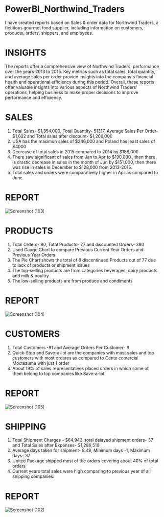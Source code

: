 # PowerBI_Northwind_Traders
I have created reports based on Sales & order data for Northwind Traders, a fictitious gourmet food supplier, including information on customers, products, orders, shippers, and employees.

# INSIGHTS
  The reports offer a comprehensive view of Northwind Traders' performance over the years 2013 to 2015. Key metrics such as total sales, total quantity, and average sales per order provide insights into the company's financial health and operational efficiency during this period. Overall, these reports offer valuable insights into various aspects of Northwind Traders' operations, helping business to make proper decisions to improve performance and efficiency.
# SALES
   1. Total Sales- $1,354,000, Total Quantity- 51317, Average Sales Per Order- $1,632 and Total sales after discount- $1,266,000
   2. USA has the maximun sales of $246,000 and Poland has least sales of $4000
   3. Decrease of total sales in 2015 compared to 2014 by $188,000
   4. There saw significant of sales from Jan to Apr to $190,000 , then there is drastic decrease in sales in the month of Jun by $151,000, then there was rise in sales in December to $128,000 from 2013-2015.
   5. Total sales and orders were comparatively higher in Apr as compared to June. 
   
# REPORT      
![Screenshot (103)](https://github.com/PSinglaAnalytics2003/PowerBI_Northwind_Traders/assets/168019114/2425f910-e139-4de1-97c9-54b22a7cd5f5)


# PRODUCTS
   1. Total Orders- 80, Total Products- 77 and discounted Orders- 380
   2. Used Gauge Chart to compare Previous Current Year Orders and Previous Year Orders
   3. The Pie Chart shows the total of 8 discontinued Products out of 77 due to lack of products or shipment issues
   4. The top-selling products are from categories beverages, dairy products and milk & poultry 
   5. The low-selling products are from produce and condiments
      
# REPORT
   ![Screenshot (104)](https://github.com/PSinglaAnalytics2003/PowerBI_Northwind_Traders/assets/168019114/71557039-537a-4287-91a5-b0ca8a559ef7)
   
# CUSTOMERS
   1.  Total Customers -91 and Average Orders Per Customer- 9
   2.  Quick-Stop and Save-a-lot are the companies with most sales and top customers with most orderes as compared to Cento comercial Moctezuma with just 1 order
   3.  About 19% of sales representatives placed orders in which some of them belong to top companies like Save-a-lot
# REPORT
   ![Screenshot (105)](https://github.com/PSinglaAnalytics2003/PowerBI_Northwind_Traders/assets/168019114/75c74739-86ea-44e5-ac5a-a6c457220164)

# SHIPPING
   1.   Total Shipment Charges - $64,943, total delayed shipment orders- 37 and Total Sales after Expenses- $1,289,516
   2.  Average days taken for shipment- 8.49, Minimum days -1, Maximum days- 37
   3.  United Package shipped most of the orders covering about 40% of total orders
   4.  Current years total sales were high comparing to previous year of all shipping companies.
# REPORT
![Screenshot (102)](https://github.com/PSinglaAnalytics2003/PowerBI_Northwind_Traders/assets/168019114/0e04fff5-1e4e-469f-895d-799583ae9b42)
    


